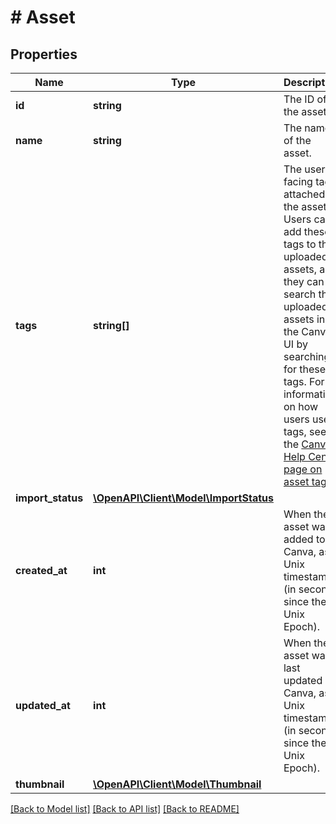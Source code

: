 # # Asset

## Properties

Name | Type | Description | Notes
------------ | ------------- | ------------- | -------------
**id** | **string** | The ID of the asset. |
**name** | **string** | The name of the asset. |
**tags** | **string[]** | The user-facing tags attached to the asset. Users can add these tags to their uploaded assets, and they can search their uploaded assets in the Canva UI by searching for these tags. For information on how users use tags, see the [Canva Help Center page on asset tags](https://www.canva.com/help/add-edit-tags/). |
**import_status** | [**\OpenAPI\Client\Model\ImportStatus**](ImportStatus.md) |  | [optional]
**created_at** | **int** | When the asset was added to Canva, as a Unix timestamp (in seconds since the Unix Epoch). |
**updated_at** | **int** | When the asset was last updated in Canva, as a Unix timestamp (in seconds since the Unix Epoch). |
**thumbnail** | [**\OpenAPI\Client\Model\Thumbnail**](Thumbnail.md) |  | [optional]

[[Back to Model list]](../../README.md#models) [[Back to API list]](../../README.md#endpoints) [[Back to README]](../../README.md)

